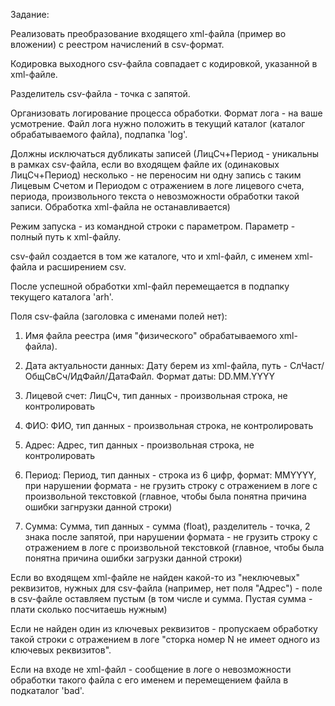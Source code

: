 Задание:

Реализовать преобразование входящего xml-файла (пример во вложении) с реестром начислений в csv-формат.

Кодировка выходного csv-файла совпадает с кодировкой, указанной в xml-файле.

Разделитель csv-файла - точка с запятой.

Организовать логирование процесса обработки. Формат лога - на ваше усмотрение. Файл лога нужно положить в текущий каталог (каталог обрабатываемого файла), подпапка 'log'.

Должны исключаться дубликаты записей (ЛицСч+Период - уникальны в рамках csv-файла, если во входящем файле их (одинаковых ЛицСч+Период) несколько - не переносим ни одну запись с таким Лицевым Счетом и Периодом с отражением в логе лицевого счета, периода, произвольного текста о невозможности обработки такой записи. Обработка xml-файла не останавливается)

Режим запуска - из командной строки с параметром. Параметр - полный путь к xml-файлу.

csv-файл создается в том же каталоге, что и xml-файл, с именем xml-файла и расширением csv.

После успешной обработки xml-файл перемещается в подпапку текущего каталога 'arh'.

Поля csv-файла (заголовка с именами полей нет):

1. Имя файла реестра (имя "физического" обрабатываемого xml-файла).

2. Дата актуальности данных: Дату берем из xml-файла, путь - СлЧаст/ОбщСвСч/ИдФайл/ДатаФайл. Формат даты: DD.MM.YYYY

3. Лицевой счет: ЛицСч, тип данных - произвольная строка, не контролировать

4. ФИО: ФИО, тип данных - произвольная строка, не контролировать

5. Адрес: Адрес, тип данных - произвольная строка, не контролировать

6. Период: Период, тип данных - строка из 6 цифр, формат: MMYYYY, при нарушении формата - не грузить строку с отражением в логе с произвольной текстовкой (главное, чтобы была понятна причина ошибки загнрузки данной строки)

7. Сумма: Сумма, тип данных - сумма (float), разделитель - точка, 2 знака после запятой, при нарушении формата - не грузить строку с отражением в логе с произвольной текстовкой (главное, чтобы была понятна причина ошибки загрузки данной строки)

Если во входящем xml-файле не найден какой-то из "неключевых" реквизитов, нужных для csv-файла (например, нет поля "Адрес") - поле в csv-файле оставляем пустым (в том числе и сумма. Пустая сумма - плати сколько посчитаешь нужным)

Если не найден один из ключевых реквизитов - пропускаем обработку такой строки с отражением в логе "сторка номер N не имеет одного из ключевых реквизитов".

Если на входе не xml-файл - сообщение в логе о невозможности обработки такого файла с его именем и перемещением файла в подкаталог 'bad'.